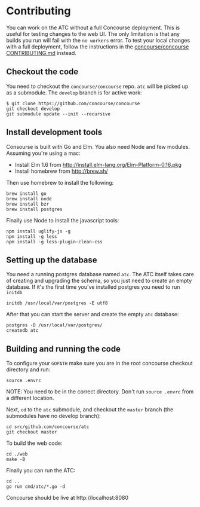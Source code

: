 # Contributing

You can work on the ATC without a full Concourse deployment. This is useful for testing changes to the web UI. The only limitation is that any builds you run will fail with the `no workers` error. To test your local changes with a full deployment, follow the instructions in the [concourse/concourse CONTRIBUTING.md](https://github.com/concourse/concourse/blob/develop/CONTRIBUTING.md) instead.

## Checkout the code
You need to checkout the `concourse/concourse` repo. `atc` will be picked up as a submodule. The `develop` branch is for active work:

```
$ git clone https://github.com/concourse/concourse
git checkout develop
git submodule update --init --recursive  
```

## Install development tools
Consourse is built with Go and Elm. You also need Node and few modules. Assuming you're using a mac:

- Install Elm 1.6 from http://install.elm-lang.org/Elm-Platform-0.16.pkg
- Install homebrew from http://brew.sh/

Then use homebrew to install the following:

```
brew install go
brew install node
brew install bzr
brew install postgres
```

Finally use Node to install the javascript tools:

```
npm install uglify-js -g
npm install -g less
npm install -g less-plugin-clean-css
```

## Setting up the database

You need a running postgres database named `atc`. The ATC itself takes care of creating and upgrading the schema, so you just need to create an empty database. If it's the first time you've installed postgres you need to run `initdb`

```
initdb /usr/local/var/postgres -E utf8
```

After that you can start the server and create the empty `atc` database:

```
postgres -D /usr/local/var/postgres/
createdb atc
```

## Building and running the code

To configure your `GOPATH` make sure you are in the root concourse checkout directory and run:

```
source .envrc
```

NOTE: You need to be in the correct directory. Don't run `source .envrc` from a different location.

Next, `cd` to the `atc` submodule, and checkout the `master` branch (the submodules have no develop branch):

```
cd src/github.com/concourse/atc
git checkout master
```

To build the web code:

```
cd ./web
make -B
```

Finally you can run the ATC:

```
cd ..
go run cmd/atc/*.go -d     
```

Concourse should be live at http://localhost:8080
